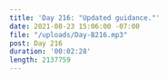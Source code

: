 ```yaml
---
title: 'Day 216: "Updated guidance."'
date: 2021-08-23 15:06:00 -07:00
file: "/uploads/Day-B216.mp3"
post: Day 216
duration: '00:02:28'
length: 2137759
---
```


